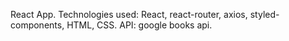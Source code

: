 React App.
Technologies used: React, react-router, axios, styled-components, HTML, CSS.
API: google books api.
